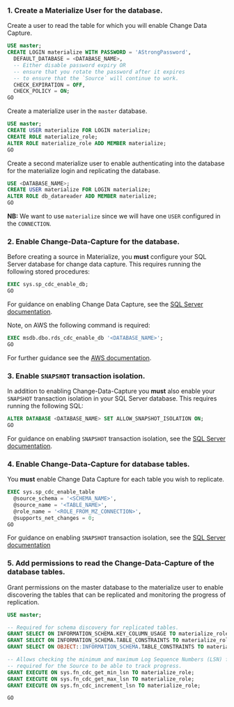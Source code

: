 ### 1. Create a Materialize User for the database.

Create a user to read the table for which you will enable Change Data Capture.

```sql
USE master;
CREATE LOGIN materialize WITH PASSWORD = 'AStrongPassword',
  DEFAULT_DATABASE = <DATABASE_NAME>,
  -- Either disable password expiry OR
  -- ensure that you rotate the password after it expires
  -- to ensure that the `Source` will continue to work.
  CHECK_EXPIRATION = OFF,
  CHECK_POLICY = ON;
GO
```

Create a materialize user in the `master` database.
```sql
USE master;
CREATE USER materialize FOR LOGIN materialize;
CREATE ROLE materialize_role;
ALTER ROLE materialize_role ADD MEMBER materialize;
GO
```

Create a second materialize user to enable authenticating into the database
for the materialize login and replicating the database.
```sql
USE <DATABASE_NAME>;
CREATE USER materialize FOR LOGIN materialize;
ALTER ROLE db_datareader ADD MEMBER materialize;
GO
```

**NB:** We want to use `materialize` since we will have one `USER` configured in the `CONNECTION`.

### 2. Enable Change-Data-Capture for the database.

Before creating a source in Materialize, you **must** configure your SQL Server
database for change data capture. This requires running the following stored procedures:

```sql
EXEC sys.sp_cdc_enable_db;
GO
```

For guidance on enabling Change Data Capture, see the [SQL Server documentation](https://learn.microsoft.com/en-us/sql/relational-databases/system-stored-procedures/sys-sp-cdc-enable-db-transact-sql).

Note, on AWS the following command is required:

```sql
EXEC msdb.dbo.rds_cdc_enable_db '<DATABASE_NAME>';
GO
```

For further guidance see the [AWS documentation](https://docs.aws.amazon.com/AmazonRDS/latest/UserGuide/Appendix.SQLServer.CommonDBATasks.CDC.html).

### 3. Enable `SNAPSHOT` transaction isolation.

In addition to enabling Change-Data-Capture you **must** also enable your
`SNAPSHOT` transaction isolation in your SQL Server database. This requires running
the following SQL:

```sql
ALTER DATABASE <DATABASE_NAME> SET ALLOW_SNAPSHOT_ISOLATION ON;
GO
```

For guidance on enabling `SNAPSHOT` transaction isolation, see the [SQL Server documentation](https://learn.microsoft.com/en-us/dotnet/framework/data/adonet/sql/snapshot-isolation-in-sql-server).

### 4. Enable Change-Data-Capture for database tables.

You **must** enable Change Data Capture for each table you wish to replicate.

```sql
EXEC sys.sp_cdc_enable_table
  @source_schema = '<SCHEMA_NAME>',
  @source_name = '<TABLE_NAME>',
  @role_name = '<ROLE_FROM_MZ_CONNECTION>',
  @supports_net_changes = 0;
GO
```

For guidance on enabling `SNAPSHOT` transaction isolation, see the [SQL Server documentation](https://learn.microsoft.com/en-us/sql/relational-databases/system-stored-procedures/sys-sp-cdc-enable-table-transact-sql)

### 5. Add permissions to read the Change-Data-Capture of the database tables.

Grant permissions on the master database to the materialize user to enable discovering
the tables that can be replicated and monitoring the progress of replication.
```sql
USE master;

-- Required for schema discovery for replicated tables.
GRANT SELECT ON INFORMATION_SCHEMA.KEY_COLUMN_USAGE TO materialize_role;
GRANT SELECT ON INFORMATION_SCHEMA.TABLE_CONSTRAINTS TO materialize_role;
GRANT SELECT ON OBJECT::INFORMATION_SCHEMA.TABLE_CONSTRAINTS TO materialize_role;

-- Allows checking the minimum and maximum Log Sequence Numbers (LSN) for CDC,
-- required for the Source to be able to track progress.
GRANT EXECUTE ON sys.fn_cdc_get_min_lsn TO materialize_role;
GRANT EXECUTE ON sys.fn_cdc_get_max_lsn TO materialize_role;
GRANT EXECUTE ON sys.fn_cdc_increment_lsn TO materialize_role;

GO
```
